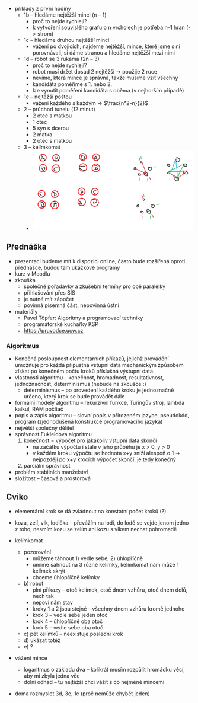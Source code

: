 - příklady z první hodiny
	- 1b – hledáme nejtěžší minci (n – 1)
		- proč to nejde rychleji?
		- k vytvoření souvislého grafu o n vrcholech je potřeba n–1 hran (-> strom)
	- 1c – hledáme druhou nejtěžší minci
		- vážení po dvojicích, najdeme nejtěžší, mince, které jsme s ní porovnávali, si dáme stranou a hledáme nejtěžší mezi nimi
	- 1d – robot se 3 rukama (2n – 3)
		- proč to nejde rychleji?
		- robot musí držet dosud 2 nejtěžší -> použije 2 ruce
		- nevíme, která mince je správná, takže musíme vzít všechny
		- kandidáta poměříme s 1. nebo 2.
		- lze vynutit poměření kandidáta s oběma (v nejhorším případě)
	- 1e – nejtěžší poštou
		- vážení každého s každým → $\frac{n^2-n}{2}$
	- 2 – průchod tunelu (12 minut)
		- 2 otec s matkou
		- 1 otec
		- 5 syn s dcerou
		- 2 matka
		- 2 otec s matkou
	- 3 – kelímkomat
		- ![](přílohy/kelímkomat.png)

## Přednáška

- prezentaci budeme mít k dispozici online, často bude rozšířená oproti přednášce, budou tam ukázkové programy
- kurz v Moodlu
- zkouška
	- společné pořadavky a zkušební termíny pro obě paralelky
	- přihlašování přes SIS
	- je nutné mít zápočet
	- povinná písemná část, nepovinná ústní
- materiály
	- Pavel Töpfer: Algoritmy a programovací techniky
	- programátorské kuchařky KSP
	- https://pruvodce.ucw.cz

### Algoritmus

- Konečná posloupnost elementárních příkazů, jejichž provádění umožňuje pro každá přípustná vstupní data mechanickým způsobem získat po konečném počtu kroků příslušná výstupní data.
- vlastnosti algoritmu – konečnost, hromadnost, resultativnost, jednoznačnost, determinismus (nebude na zkoušce :)
	- determinismus – po provedení každého kroku je jednoznačně určeno, který krok se bude provádět dále
- formální modely algoritmu – rekurzivní funkce, Turingův stroj, lambda kalkul, RAM počítač
- popis a zápis algoritmu – slovní popis v přirozeném jazyce, pseudokód, program (zjednodušená konstrukce programovacího jazyka)
- největší společný dělitel
- správnost Eukleidova algoritmu
	1. konečnost = výpočet pro jakákoliv vstupní data skončí
		- na začátku výpočtu i stále v jeho průběhu je x > 0, y > 0
		- v každém kroku výpočtu se hodnota x+y sníží alespoň o 1 -> nejpozději po x+y krocích výpočet skončí, je tedy konečný
	2. parciální správnost
- problém stabilních manželství
- složitost – časová a prostorová

## Cviko

- elementární krok se dá zvládnout na konstatní počet kroků (?)
- koza, zelí, vlk, lodička – převážím na lodi, do lodě se vejde jenom jedno z toho, nesmím kozu se zelím ani kozu s vlkem nechat pohromadě

- kelímkomat
	- pozorování
		- můžeme táhnout 1) vedle sebe, 2) úhlopříčně
		- umíme sáhnout na 3 různé kelímky, kelímkomat nám může 1 kelímek skrýt
		- chceme úhlopříčně kelímky
	- b) robot
		- plní příkazy – otoč kelímek, otoč dnem vzhůru, otoč dnem dolů, nech tak
		- nepoví nám stav
		- kroky 1 a 2 jsou stejné – všechny dnem vzhůru kromě jednoho
		- krok 3 – vedle sebe jeden otoč
		- krok 4 – úhlopříčně oba otoč
		- krok 5 – vedle sebe oba otoč
	- c) pět kelímků – neexistuje poslední krok
	- d) ukázat totéž
	- e) ?
- vážení mince
	- logaritmus o základu dva – kolikrát musím rozpůlit hromádku věcí, aby mi zbyla jedna věc
	- dolní odhad – tu nejtěžší chci vážit s co nejméně mincemi
- doma rozmyslet 3d, 3e, 1e (proč nemůže chybět jeden)